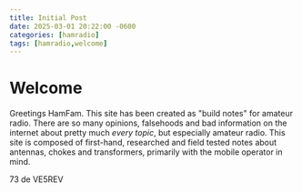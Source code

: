 ```yaml
---
title: Initial Post
date: 2025-03-01 20:22:00 -0600
categories: [hamradio]
tags: [hamradio,welcome]
---
```


# Welcome

Greetings HamFam. This site has been created as "build notes" for amateur radio. There are so many opinions, falsehoods and bad information on the internet about pretty much *every topic*, but especially amateur radio. This site is composed of first-hand, researched and field tested notes about antennas, chokes and transformers, primarily with the mobile operator in mind. 

73 de VE5REV
